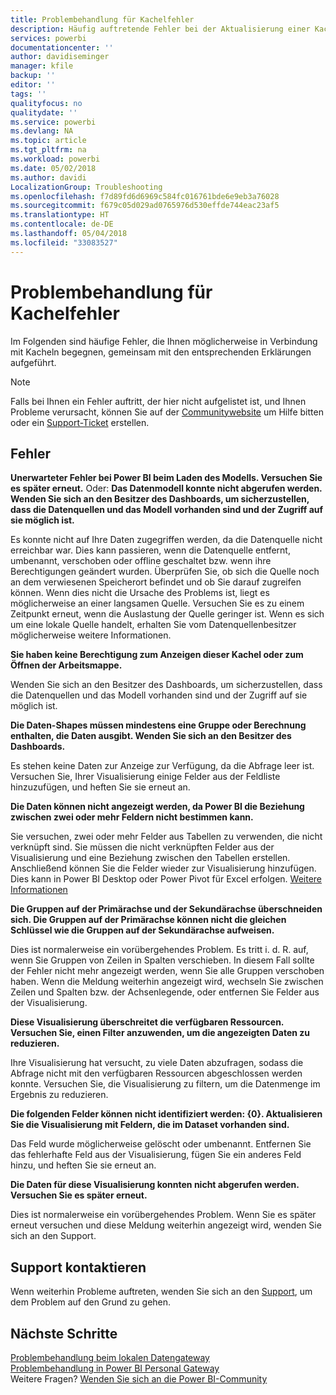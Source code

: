 ```yaml
---
title: Problembehandlung für Kachelfehler
description: Häufig auftretende Fehler bei der Aktualisierung einer Kachel
services: powerbi
documentationcenter: ''
author: davidiseminger
manager: kfile
backup: ''
editor: ''
tags: ''
qualityfocus: no
qualitydate: ''
ms.service: powerbi
ms.devlang: NA
ms.topic: article
ms.tgt_pltfrm: na
ms.workload: powerbi
ms.date: 05/02/2018
ms.author: davidi
LocalizationGroup: Troubleshooting
ms.openlocfilehash: f7d89fd6d6969c584fc016761bde6e9eb3a76028
ms.sourcegitcommit: f679c05d029ad0765976d530effde744eac23af5
ms.translationtype: HT
ms.contentlocale: de-DE
ms.lasthandoff: 05/04/2018
ms.locfileid: "33083527"
---
```

# <a name="troubleshooting-tile-errors"></a>Problembehandlung für Kachelfehler
Im Folgenden sind häufige Fehler, die Ihnen möglicherweise in Verbindung mit Kacheln begegnen, gemeinsam mit den entsprechenden Erklärungen aufgeführt.

> [!NOTE]
> Falls bei Ihnen ein Fehler auftritt, der hier nicht aufgelistet ist, und Ihnen Probleme verursacht, können Sie auf der [Communitywebsite](http://community.powerbi.com/) um Hilfe bitten oder ein [Support-Ticket](https://powerbi.microsoft.com/support/) erstellen.
> 
> 

## <a name="errors"></a>Fehler
**Unerwarteter Fehler bei Power BI beim Laden des Modells. Versuchen Sie es später erneut.**
Oder: **Das Datenmodell konnte nicht abgerufen werden. Wenden Sie sich an den Besitzer des Dashboards, um sicherzustellen, dass die Datenquellen und das Modell vorhanden sind und der Zugriff auf sie möglich ist.**

Es konnte nicht auf Ihre Daten zugegriffen werden, da die Datenquelle nicht erreichbar war. Dies kann passieren, wenn die Datenquelle entfernt, umbenannt, verschoben oder offline geschaltet bzw. wenn ihre Berechtigungen geändert wurden. Überprüfen Sie, ob sich die Quelle noch an dem verwiesenen Speicherort befindet und ob Sie darauf zugreifen können. Wenn dies nicht die Ursache des Problems ist, liegt es möglicherweise an einer langsamen Quelle. Versuchen Sie es zu einem Zeitpunkt erneut, wenn die Auslastung der Quelle geringer ist. Wenn es sich um eine lokale Quelle handelt, erhalten Sie vom Datenquellenbesitzer möglicherweise weitere Informationen.

**Sie haben keine Berechtigung zum Anzeigen dieser Kachel oder zum Öffnen der Arbeitsmappe.**

Wenden Sie sich an den Besitzer des Dashboards, um sicherzustellen, dass die Datenquellen und das Modell vorhanden sind und der Zugriff auf sie möglich ist.

**Die Daten-Shapes müssen mindestens eine Gruppe oder Berechnung enthalten, die Daten ausgibt. Wenden Sie sich an den Besitzer des Dashboards.**

Es stehen keine Daten zur Anzeige zur Verfügung, da die Abfrage leer ist. Versuchen Sie, Ihrer Visualisierung einige Felder aus der Feldliste hinzuzufügen, und heften Sie sie erneut an.

**Die Daten können nicht angezeigt werden, da Power BI die Beziehung zwischen zwei oder mehr Feldern nicht bestimmen kann.**

Sie versuchen, zwei oder mehr Felder aus Tabellen zu verwenden, die nicht verknüpft sind. Sie müssen die nicht verknüpften Felder aus der Visualisierung und eine Beziehung zwischen den Tabellen erstellen. Anschließend können Sie die Felder wieder zur Visualisierung hinzufügen. Dies kann in Power BI Desktop oder Power Pivot für Excel erfolgen. [Weitere Informationen](desktop-create-and-manage-relationships.md)

**Die Gruppen auf der Primärachse und der Sekundärachse überschneiden sich. Die Gruppen auf der Primärachse können nicht die gleichen Schlüssel wie die Gruppen auf der Sekundärachse aufweisen.**

Dies ist normalerweise ein vorübergehendes Problem. Es tritt i. d. R. auf, wenn Sie Gruppen von Zeilen in Spalten verschieben. In diesem Fall sollte der Fehler nicht mehr angezeigt werden, wenn Sie alle Gruppen verschoben haben. Wenn die Meldung weiterhin angezeigt wird, wechseln Sie zwischen Zeilen und Spalten bzw. der Achsenlegende, oder entfernen Sie Felder aus der Visualisierung.  

**Diese Visualisierung überschreitet die verfügbaren Ressourcen. Versuchen Sie, einen Filter anzuwenden, um die angezeigten Daten zu reduzieren.**

Ihre Visualisierung hat versucht, zu viele Daten abzufragen, sodass die Abfrage nicht mit den verfügbaren Ressourcen abgeschlossen werden konnte. Versuchen Sie, die Visualisierung zu filtern, um die Datenmenge im Ergebnis zu reduzieren.

**Die folgenden Felder können nicht identifiziert werden: {0}. Aktualisieren Sie die Visualisierung mit Feldern, die im Dataset vorhanden sind.**

Das Feld wurde möglicherweise gelöscht oder umbenannt. Entfernen Sie das fehlerhafte Feld aus der Visualisierung, fügen Sie ein anderes Feld hinzu, und heften Sie sie erneut an.

**Die Daten für diese Visualisierung konnten nicht abgerufen werden. Versuchen Sie es später erneut.**

Dies ist normalerweise ein vorübergehendes Problem. Wenn Sie es später erneut versuchen und diese Meldung weiterhin angezeigt wird, wenden Sie sich an den Support.

## <a name="contact-support"></a>Support kontaktieren
Wenn weiterhin Probleme auftreten, wenden Sie sich an den [Support](https://support.powerbi.com), um dem Problem auf den Grund zu gehen.

## <a name="next-steps"></a>Nächste Schritte
[Problembehandlung beim lokalen Datengateway](service-gateway-onprem-tshoot.md)  
[Problembehandlung in Power BI Personal Gateway](service-admin-troubleshooting-power-bi-personal-gateway.md)  
Weitere Fragen? [Wenden Sie sich an die Power BI-Community](http://community.powerbi.com/)

